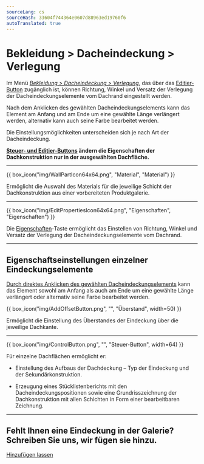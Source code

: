 ```yaml
---
sourceLang: cs
sourceHash: 33604f744364e0607d88963ed19760f6
autoTranslated: true
---
```


<h1>Bekleidung &gt; Dacheindeckung &gt; Verlegung</h1>

<p>
  Im Menü <u><i>Bekleidung &gt; Dacheindeckung &gt; Verlegung</i></u>, das über das <u>Editier-Button</u> zugänglich ist, können Richtung, Winkel und Versatz der Verlegung der Dacheindeckungselemente vom Dachrand eingestellt werden.
</p>

<p>
  Nach dem Anklicken des gewählten Dacheindeckungselements kann das Element am Anfang und am Ende um eine gewählte Länge verlängert werden, alternativ kann auch seine Farbe bearbeitet werden.
</p>

<p>
  Die Einstellungsmöglichkeiten unterscheiden sich je nach Art der Dacheindeckung.
</p>

<p>
  <b><u>Steuer- und Editier-Buttons</u> ändern die Eigenschaften der Dachkonstruktion nur in der ausgewählten Dachfläche.</b>
</p>

<hr class="main"> <!-- Vodorovná čára jako oddělovač sekce -->

{{ box_icon("img/WallPartIcon64x64.png", "Material", "Material") }}

<p>
  Ermöglicht die Auswahl des Materials für die jeweilige Schicht der Dachkonstruktion aus einer vorbereiteten Produktgalerie.
</p>

<hr class="main"> <!-- Vodorovná čára jako oddělovač sekce -->

{{ box_icon("img/EditPropertiesIcon64x64.png", "Eigenschaften", "Eigenschaften") }}

<p>
  Die <u>Eigenschaften</u>-Taste ermöglicht das Einstellen von Richtung, Winkel und Versatz der Verlegung der Dacheindeckungselemente vom Dachrand.
</p>

<hr class="main"> <!-- Vodorovná čára jako oddělovač sekce -->

<h2>Eigenschaftseinstellungen einzelner Eindeckungselemente</h2>

<p>
  <u>Durch direktes Anklicken des gewählten Dacheindeckungselements</u> kann das Element sowohl am Anfang als auch am Ende um eine gewählte Länge verlängert oder alternativ seine Farbe bearbeitet werden.
</p>

{{ box_icon("img/AddOffsetButton.png", "", "Überstand", width=50) }}

<p>
  Ermöglicht die Einstellung des Überstandes der Eindeckung über die jeweilige Dachkante.
</p>

<hr class="main"> <!-- Vodorovná čára jako oddělovač sekce -->

{{ box_icon("img/ControlButton.png", "", "Steuer-Button", width=64) }}

<p>Für einzelne Dachflächen ermöglicht er:</p>

<ul>
  <li><p>Einstellung des Aufbaus der Dachdeckung – Typ der Eindeckung und der Sekundärkonstruktion.</p></li>
  <li><p>Erzeugung eines Stücklistenberichts mit den Dacheindeckungspositionen sowie eine Grundrisszeichnung der Dachkonstruktion mit allen Schichten in Form einer bearbeitbaren Zeichnung.</p></li>
</ul>

<hr class="main"> <!-- Vodorovná čára jako oddělovač sekce -->


<h2>Fehlt Ihnen eine Eindeckung in der Galerie? Schreiben Sie uns, wir fügen sie hinzu.</h2>
<a href="mailto:jiri.podval@histruct.com?subject=Dotaz na HiStruct konfigurátor budov" class="btn">
  Hinzufügen lassen
</a>

<!-- product: HiStruct Roofs -->